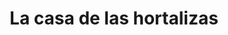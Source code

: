 ---
title: "La casa de las hortalizas"
url: /puerto-la-cruz/la-casa-de-las-hortalizas/
shop: frutería
---